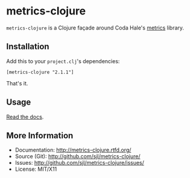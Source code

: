 metrics-clojure
===============

`metrics-clojure` is a Clojure façade around Coda Hale's [metrics][] library.

[metrics]: http://metrics.codahale.com/

Installation
------------

Add this to your `project.clj`'s dependencies:

    [metrics-clojure "2.1.1"]

That's it.

Usage
-----

[Read the docs](http://metrics-clojure.rtfd.org/).

More Information
----------------

* Documentation: <http://metrics-clojure.rtfd.org/>
* Source (Git): <http://github.com/sjl/metrics-clojure/>
* Issues: <http://github.com/sjl/metrics-clojure/issues/>
* License: MIT/X11

